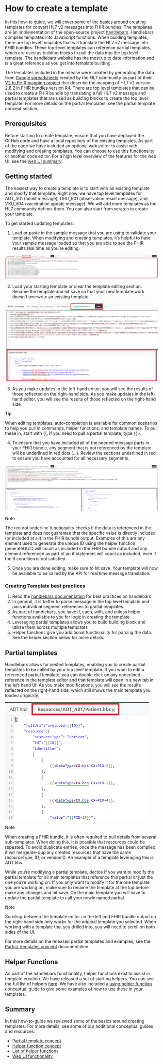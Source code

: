# How to create a template

In this how-to guide, we will cover some of the basics around creating templates for convert HL7 v2 messages into FHIR bundles. The templates are an implementation of the open-source project [handlebars](https://handlebarsjs.com/). Handlebars compiles templates into JavaScript functions. When building templates, there are top level templates that will translate the HL7 v2 message into FHIR bundles. These top-level templates can reference partial templates, which are used as building blocks to pull the data into the top level template. The handlebars website has the most up to date information and is a great reference as you get into template building.

The templates included in the release were created by generating the data from [Google spreadsheets](https://docs.google.com/spreadsheets/d/1PaFYPSSq4oplTvw_4OgOn6h2Bs_CMvCAU9CqC4tPBgk) created by the HL7 community as part of their [V2 to FHIR mapping project](https://confluence.hl7.org/display/OO/2-To-FHIR+Project) that describe the mapping of HL7 v2 version 2.8.2 in FHIR bundles version R4. There are top level templates that can be used to create a FHIR bundle by translating a full HL7 v2 message and partial templates that are used as building blocks to create the top level template. For more details on the partial templates, see the partial template concept section.

## Prerequisites

Before starting to create template, ensure that you have deployed the GitHub code and have a local repository of the existing templates. As part of the code we have included an optional web editor to assist with modifying and creating templates. You can choose to use this functionality or another code editor. For a high level overview of the features for the web UI, see the [web UI summary](web-ui-summary).

## Getting started

The easiest way to create a template is to start with an existing template and modify that template. Right now, we have top level templates for ADT_A01 (admit message), ORU_R01 (observation result message), and VXU_V04 (vaccination update message). We will add more templates as the HL7 community defines them. You can also start from scratch to create your template.

To get started updating templates:

1. Load or paste in the sample message that you are using to validate your template. When modifying and creating templates, it’s helpful to have your sample message loaded so that you are able to see the FHIR results real time as you’re editing.

![load message](images/load-message.png)

2. Load your starting template or clear the template editing section. Rename the template and hit save so that your new template work doesn’t overwrite an existing template.

![load template](images/load-template.png)

3. As you make updates in the left-hand editor, you will see the results of those reflected on the right-hand side. As you make updates in the left-hand editor, you will see the results of those reflected on the right-hand side.

> [!TIP]
> When editing templates, auto-completion is available for common scenarios to help you pull in commands, helper functions, and template names. To pull these in, start with {{. If you need to pull a partial template, type {{>.

4. To ensure that you have included all of the needed message parts in your FHIR bundle, any segment that is not referenced by the template will be underlined in red dots (…). Review the sections underlined in red to ensure you have accounted for all necessary segments.

![web UI](images/full-ui.png)

>[!NOTE]
>The red dot underline functionality checks if the data is referenced in the template and does not guarantee that the specific value is directly included (or included at all) in the FHIR bundle output. Examples of this are any element used to generate the unique ID using the helper function generateUUID will count as included in the FHIR bundle output and any element referenced as part of an if statement will count as included, even if the if condition is not satisfied.

5. Once you are done editing, make sure to hit save. Your template will now be available to be called by the API for real time message translation.

### Creating Template best practices

1. Read the [handlebars documentation](https://handlebarsjs.com/guide/) for best practices on handlebars
1. In general, it is better to parse message in the top level template and pass individual segment references to partial templates
1. As part of handlebars, you have if, each, with, and unless helper functions available to you for logic in creating the template
1. Leveraging partial templates allows you to build building block and utilize them across multiple templates
1. Helper functions give you additional functionality for parsing the data. See the helper section below for more details.

## Partial templates

Handlebars allows for nested templates, enabling you to create partial templates to be called by your top level template. If you want to edit a referenced partial template, you can double click on any underlined reference in the template editor and that template will open in a new tab in the left-hand UI. As you make modifications, you will see the results reflected on the right-hand side, which still shows the main template you loaded originally.

![edit partial template](images/partial-template-edit.png)

>[!NOTE]
>When creating a FHIR bundle, it is often required to pull details from several sub-templates. When doing this, it is possible that resources could be repeated. To avoid duplicate entries, once the message has been compiled, it will merge/de-dup any created resources that have the same resourceType, ID, or versionID. An example of a template leveraging this is ADT.hbs.

While you’re modifying a partial template, decide if you want to modify the partial template for all main templates that reference this partial or just the one you’re working on. If you only want to modify it for the one template you are working on, make sure to rename the template at the top before make any changes and hit save. On the main template you will have to update the partial template to call your newly named partial.

>[!NOTE]
>Scrolling between the template editor on the left and FHIR bundle output on the right-hand side only works for the original template you selected. When working with a template that you drilled into, you will need to scroll on both sides of the UI.

For more details on the released partial templates and examples, see the [Partial Templates concept](partial-template-concept.md) documentation.

## Helper Functions

As part of the handlebars functionality, helper functions exist to assist in template creation. We have released a set of starting helpers. You can see the full list of helpers [here](helper-functions-summary.md). We have also included a [using helper function](using-helpers-concept.md) conceptual guide to give some examples of how to use these in your templates.

## Summary

In this how-to-guide we reviewed some of the basics around creating templates. For more details, see some of our additional conceptual guides and resources:

- [Partial template concept](partial-template-concept.md)
- [Helper function concept](using-helpers-concept.md)
- [List of helper functions](helper-function-summary.md)
- [Web UI functionality](web-ui-summary.md)

